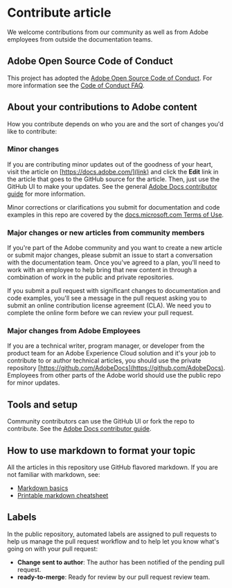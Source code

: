 # Contribute article

We welcome contributions from our community as well as from Adobe employees from outside the documentation teams. 

## Adobe Open Source Code of Conduct

This project has adopted the [Adobe Open Source Code of Conduct](link). For more information see the [Code of Conduct FAQ](link).

## About your contributions to Adobe content

How you contribute depends on who you are and the sort of changes you'd like to contribute:

### Minor changes

If you are contributing minor updates out of the goodness of your heart, visit the article on [https://docs.adobe.com/](link) and click the **Edit** link in the article that goes to the GitHub source for the article. Then, just use the GitHub UI to make your updates. See the general [Adobe Docs contributor guide](https://docs.adobe.com/contribute/) for more information.

Minor corrections or clarifications you submit for documentation and code examples in this repo are covered by the [docs.microsoft.com Terms of Use](https://docs.microsoft.com/legal/termsofuse).

### Major changes or new articles from community members

If you're part of the Adobe community and you want to create a new article or submit major changes, please submit an issue to start a conversation with the documentation team. Once you've agreed to a plan, you'll need to work with an employee to help bring that new content in through a combination of work in the public and private repositories.

If you submit a pull request with significant changes to documentation and code examples, you'll see a message in the pull request asking you to submit an online contribution license agreement (CLA). We need you to complete the online form before we can review your pull request.

### Major changes from Adobe Employees

If you are a technical writer, program manager, or developer from the product team for an Adobe Experience Cloud solution and it's your job to contribute to or author technical articles, you should use the private repository [https://github.com/AdobeDocs](https://github.com/AdobeDocs). Employees from other parts of the Adobe world should use the public repo for minor updates.

## Tools and setup

Community contributors can use the GitHub UI or fork the repo to contribute. See the [Adobe Docs contributor guide](https://docs.adobe.com/contribute). 

## How to use markdown to format your topic

All the articles in this repository use GitHub flavored markdown. If you are not familiar with markdown, see:

* [Markdown basics](https://help.github.com/articles/markdown-basics/)
* [Printable markdown cheatsheet](https://guides.github.com/pdfs/markdown-cheatsheet-online.pdf)

## Labels

In the public repository, automated labels are assigned to pull requests to help us manage the pull request workflow and to help let you know what's going on with your pull request:

* **Change sent to author**: The author has been notified of the pending pull request.
* **ready-to-merge**: Ready for review by our pull request review team.

